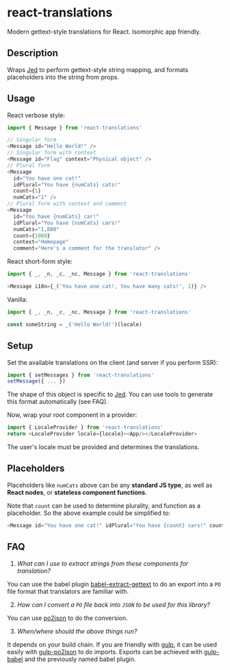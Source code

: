 # react-translations
Modern gettext-style translations for React. Isomorphic app friendly.

## Description
Wraps [Jed](https://github.com/messageformat/Jed) to perform gettext-style string mapping, and formats placeholders into the string from props.

## Usage
React verbose style:
```javascript
import { Message } from 'react-translations'

// Singular form
<Message id="Hello World!" />
// Singular form with context
<Message id="Flag" context="Physical object" />
// Plural form
<Message
  id="You have one cat!"
  idPlural="You have {numCats} cats!"
  count={1}
  numCats="1" />
// Plural form with context and comment
<Message
  id="You have {numCats} car!"
  idPlural="You have {numCats} cars!"
  numCats="1,000"
  count={1000}
  context="Homepage"
  comment="Here's a comment for the translator" />
```

React short-form style:
```javascript
import { _, _n, _c, _nc, Message } from 'react-translations'

<Message i18n={_('You have one cat!, You have many cats!', 1)} />
```

Vanilla:
```javascript
import { _, _n, _c, _nc, Message } from 'react-translations'

const someString = _('Hello World!')(locale)
```

## Setup
Set the available translations on the client (and server if you perform SSR):
```javascript
import { setMessages } from 'react-translations'
setMessage({ ... })
```
The shape of this object is specific to [Jed](http://messageformat.github.io/Jed/). You can use tools to generate this format automatically (see FAQ).


Now, wrap your root component in a provider:
```javascript
import { LocaleProvider } from 'react-translations'
return <LocaleProvider locale={locale}><App/></LocaleProvider>
```
The user's locale must be provided and determines the translations.

## Placeholders
Placeholders like `numCats` above can be any **standard JS type**, as well as **React nodes**, or **stateless component functions**. 

Note that `count` can be used to determine plurality, and function as a placeholder. So the above example could be simplified to:
```javascript
<Message id="You have one cat!" idPlural="You have {count} cars!" count={1000} />
```

## FAQ
1. *What can I use to extract strings from these components for translation?*

You can use the babel plugin [babel-extract-gettext](https://github.com/rtymchyk/babel-extract-gettext) to do an export into a `PO` file format that translators are familiar with.

2. *How can I convert a `PO` file back into `JSON` to be used for this library?*

You can use [po2json](https://www.npmjs.com/package/po2json) to do the conversion.

3. *When/where should the above things run?*

It depends on your build chain. If you are friendly with [gulp](https://www.npmjs.com/package/gulp), it can be used easily with [gulp-po2json](https://www.npmjs.com/package/gulp-po2json) to do imports. Exports can be achieved with [gulp-babel](https://www.npmjs.com/package/gulp-babel) and the previously named babel plugin.
